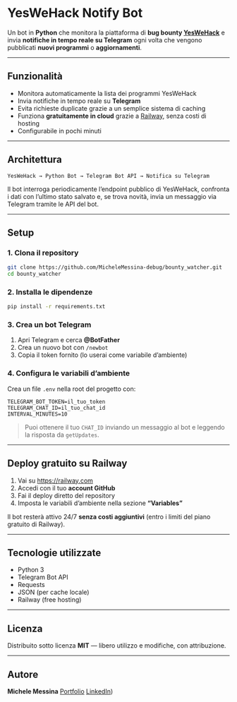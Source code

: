 # YesWeHack Notify Bot

Un bot in **Python** che monitora la piattaforma di **bug bounty [YesWeHack](https://yeswehack.com)** e invia **notifiche in tempo reale su Telegram** ogni volta che vengono pubblicati **nuovi programmi** o **aggiornamenti**.

---

## Funzionalità

* Monitora automaticamente la lista dei programmi YesWeHack
* Invia notifiche in tempo reale su **Telegram**
* Evita richieste duplicate grazie a un semplice sistema di caching
* Funziona **gratuitamente in cloud** grazie a [Railway](https://railway.app), senza costi di hosting
* Configurabile in pochi minuti

---

## Architettura

```
YesWeHack → Python Bot → Telegram Bot API → Notifica su Telegram
```

Il bot interroga periodicamente l’endpoint pubblico di YesWeHack, confronta i dati con l’ultimo stato salvato e, se trova novità, invia un messaggio via Telegram tramite le API del bot.

---

## Setup

### 1. Clona il repository

```bash
git clone https://github.com/MicheleMessina-debug/bounty_watcher.git
cd bounty_watcher
```

### 2. Installa le dipendenze

```bash
pip install -r requirements.txt
```

### 3. Crea un bot Telegram

1. Apri Telegram e cerca **@BotFather**
2. Crea un nuovo bot con `/newbot`
3. Copia il token fornito (lo userai come variabile d’ambiente)

### 4. Configura le variabili d’ambiente

Crea un file `.env` nella root del progetto con:

```
TELEGRAM_BOT_TOKEN=il_tuo_token
TELEGRAM_CHAT_ID=il_tuo_chat_id
INTERVAL_MINUTES=10
```

> Puoi ottenere il tuo `CHAT_ID` inviando un messaggio al bot e leggendo la risposta da `getUpdates`.

---

## Deploy gratuito su Railway

1. Vai su https://railway.com
2. Accedi con il tuo **account GitHub**
3. Fai il deploy diretto del repository
4. Imposta le variabili d’ambiente nella sezione **“Variables”**

Il bot resterà attivo 24/7 **senza costi aggiuntivi** (entro i limiti del piano gratuito di Railway).

---

## Tecnologie utilizzate

* Python 3
* Telegram Bot API
* Requests
* JSON (per cache locale)
* Railway (free hosting)

---

## Licenza

Distribuito sotto licenza **MIT** — libero utilizzo e modifiche, con attribuzione.

---

## Autore

**Michele Messina**
[Portfolio](https://www.michelemessina.dev)
[LinkedIn](https://www.linkedin.com/in/michele-messina-518a55278/))
